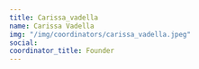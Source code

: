 ```yaml
---
title: Carissa_vadella
name: Carissa Vadella
img: "/img/coordinators/carissa_vadella.jpeg"
social:
coordinator_title: Founder
---
```


